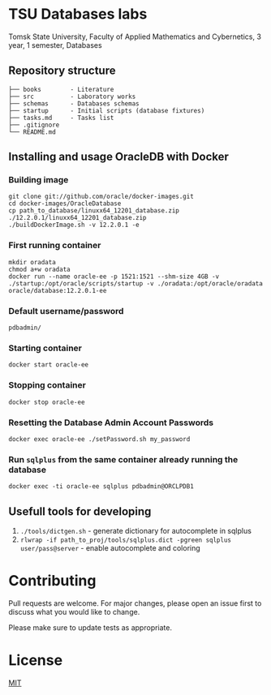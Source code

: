 # TSU Databases labs
Tomsk State University, Faculty of Applied Mathematics and Cybernetics, 3 year, 1 semester, Databases

## Repository structure

```
├── books        - Literature
├── src          - Laboratory works
├── schemas      - Databases schemas
├── startup      - Initial scripts (database fixtures)
├── tasks.md     - Tasks list
├── .gitignore
└── README.md
```

## Installing and usage OracleDB with Docker

### Building image
```shell
git clone git://github.com/oracle/docker-images.git
cd docker-images/OracleDatabase
cp path_to_database/linuxx64_12201_database.zip ./12.2.0.1/linuxx64_12201_database.zip
./buildDockerImage.sh -v 12.2.0.1 -e
```

### First running container
```shell
mkdir oradata
chmod a+w oradata
docker run --name oracle-ee -p 1521:1521 --shm-size 4GB -v ./startup:/opt/oracle/scripts/startup -v ./oradata:/opt/oracle/oradata oracle/database:12.2.0.1-ee
```

### Default username/password
```
pdbadmin/
```

### Starting container
```shell
docker start oracle-ee
```

### Stopping container
```shell
docker stop oracle-ee
```

### Resetting the Database Admin Account Passwords
```shell
docker exec oracle-ee ./setPassword.sh my_password
```

### Run `sqlplus` from the same container already running the database
```shell
docker exec -ti oracle-ee sqlplus pdbadmin@ORCLPDB1
```

## Usefull tools for developing

1. `./tools/dictgen.sh` - generate dictionary for autocomplete in sqlplus
2. `rlwrap -if path_to_proj/tools/sqlplus.dict -pgreen sqlplus user/pass@server` - enable autocomplete and coloring

# Contributing
Pull requests are welcome. For major changes, please open an issue first to discuss what you would like to change.

Please make sure to update tests as appropriate.

# License
[MIT](./LICENSE)
